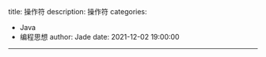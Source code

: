 title: 操作符
description: 操作符
categories: 
  - Java
  - 编程思想
author: Jade
date: 2021-12-02 19:00:00
---
